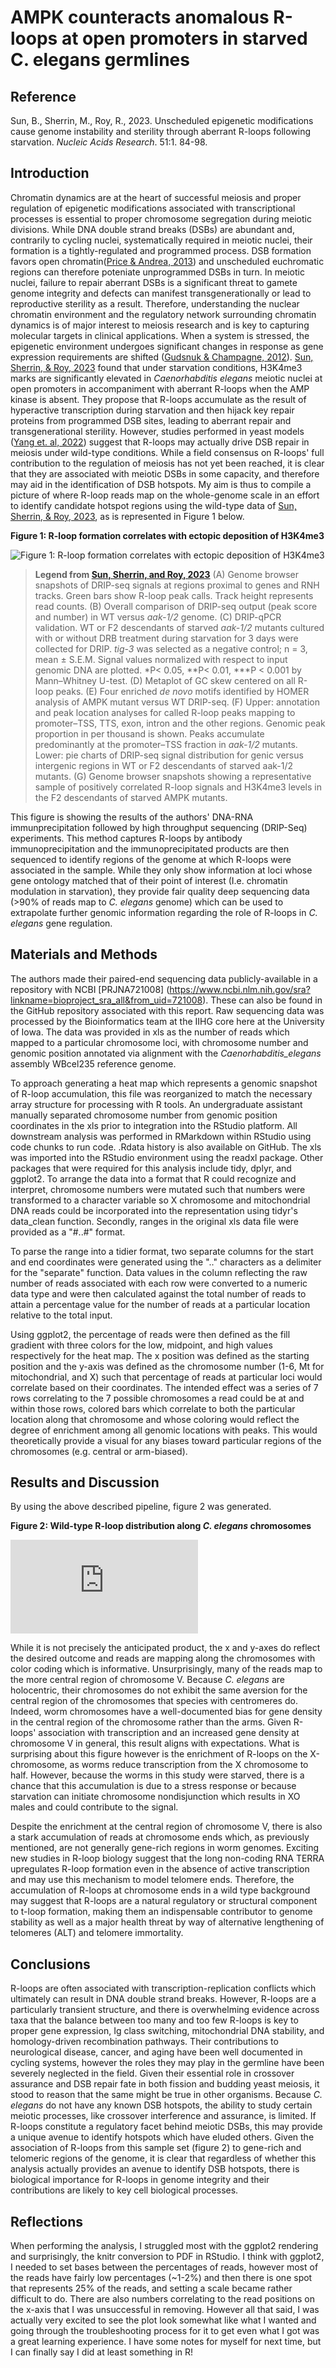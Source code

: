 # AMPK counteracts anomalous R-loops at open promoters in starved C. elegans germlines

## Reference
Sun, B., Sherrin, M., Roy, R., 2023. Unscheduled epigenetic modifications cause 
genome instability and sterility through aberrant R-loops following starvation. 
*Nucleic Acids Research*. 51:1. 84-98. 

## Introduction

Chromatin dynamics are at the heart of successful meiosis and proper regulation of 
epigenetic modifications associated with transcriptional processes is essential to 
proper chromosome segregation during meiotic divisions. While DNA double strand 
breaks (DSBs) are abundant and, contrarily to cycling nuclei, systematically 
required in meiotic nuclei, their formation is a tightly-regulated and programmed 
process. DSB formation favors open chromatin([Price & Andrea, 
2013](https://www.ncbi.nlm.nih.gov/pmc/articles/PMC3670600/)) and unscheduled 
euchromatic regions can therefore poteniate unprogrammed DSBs in turn. In meiotic 
nuclei, failure to repair aberrant DSBs is a significant threat to gamete genome 
integrity and defects can manifest transgenerationally or lead to 
reproductive sterility as a result. Therefore, understanding the nuclear chromatin 
environment and the regulatory network surrounding chromatin dynamics is of major 
interest to meiosis research and is key to capturing molecular targets in clinical 
applications. When a system is stressed, the epigenetic environment undergoes 
significant changes in response as gene expression requirements are shifted ([Gudsnuk 
& Champagne, 2012](https://www.ncbi.nlm.nih.gov/pmc/articles/PMC4021821/)). [Sun, 
Sherrin, & Roy, 2023](https://academic.oup.com/nar/article/51/1/84/68876020) found 
that under starvation conditions, H3K4me3 marks are significantly elevated in 
*Caenorhabditis elegans* meiotic nuclei at open promoters in accompaniment with 
aberrant R-loops when the AMP kinase is absent. They propose that R-loops accumulate 
as the result of hyperactive transcription during starvation and then hijack key 
repair proteins from programmed DSB sites, leading to aberrant repair and 
transgenerational sterility. However, studies performed in yeast models ([Yang et. 
al, 2022](https://www.sciencedirect.com/science/article/pii/S2211124721015916)) 
suggest that R-loops may actually drive DSB repair in meiosis under wild-type conditions. 
While a field consensus on R-loops' full contribution to the regulation of meiosis 
has not yet been reached, it is clear that they are associated with meiotic DSBs in 
some capacity, and therefore may aid in the identification of DSB hotspots. My aim is 
thus to compile a picture of where R-loop reads map on the whole-genome scale in an 
effort to identify candidate hotspot regions using the wild-type data of [Sun, Sherrin, & Roy, 
2023](https://www.sciencedirect.com/science/article/pii/S2211124721015916), as is represented in Figure 1 below.


**Figure 1: R-loop formation correlates with ectopic deposition of H3K4me3**


![Figure 1: R-loop formation correlates with ectopic deposition of H3K4me3](https://github.com/Intro-Sci-Comp-UIowa/biol-4386-course-project-tarahicks/blob/main/Data/Fig3A-DRIP_seq_peak_SSR2023.png)


> **Legend from [Sun, Sherrin, and Roy, 2023](https://www.sciencedirect.com/science/article/pii/S2211124721015916)** (A) Genome browser snapshots of DRIP-seq signals at regions proximal to 
genes and RNH tracks. Green bars show R-loop peak calls. Track height represents read counts. 
(B) Overall comparison of DRIP-seq output (peak score and number) in WT versus 
*aak-1/2* genome. (C) DRIP-qPCR validation. WT or F2 descendants of starved *aak-1/2* 
mutants cultured with or without DRB treatment during starvation for 3 days were 
collected for DRIP. *tig-3* was selected as a negative control; n = 3, mean ± S.E.M. 
Signal values normalized with respect to input genomic DNA are plotted. *P< 0.05, 
**P< 0.01, ***P < 0.001 by Mann–Whitney U-test. (D) Metaplot of GC skew centered on 
all R-loop peaks. (E) Four enriched *de novo* motifs identified by HOMER analysis of 
AMPK mutant versus WT DRIP-seq. (F) Upper: annotation and peak location analyses for 
called R-loop peaks mapping to promoter–TSS, TTS, exon, intron and the other regions. 
Genomic peak proportion in per thousand is shown. Peaks accumulate predominantly at 
the promoter–TSS fraction in *aak-1/2* mutants. Lower: pie charts of DRIP-seq signal 
distribution for genic versus intergenic regions in WT or F2 descendants of starved 
aak-1/2 mutants. (G) Genome browser snapshots showing a representative sample of 
positively correlated R-loop signals and H3K4me3 levels in the F2 descendants of 
starved AMPK mutants.

This figure is showing the results of the authors' DNA-RNA immunprecipitation 
followed by high throughput sequencing (DRIP-Seq) experiments. This method captures 
R-loops by antibody immunoprecipitation and the immunoprecipitated products are then 
sequenced to identify regions of the genome at which R-loops were associated in the 
sample. While they only show information at loci whose gene ontology matched that of their point of interest (I.e. chromatin modulation in starvation), they provide fair quality deep sequencing data (>90% of reads map to *C. elegans* genome) which can be used to extrapolate further genomic information regarding the role of R-loops in *C. elegans* gene regulation. 


## Materials and Methods

The authors made their paired-end sequencing data publicly-available in a repository with NCBI [PRJNA721008] (https://www.ncbi.nlm.nih.gov/sra?linkname=bioproject_sra_all&from_uid=721008). These can also be found in the GitHub repository associated with this report. 
Raw sequencing data was processed by the Bioinformatics team at the IIHG core here at the University of Iowa. The data was provided in xls as the number of reads which mapped to a particular chromosome loci, with chromosome number and genomic position annotated via alignment with the *Caenorhabditis_elegans* assembly WBcel235 reference genome. 

To approach generating a heat map which represents a genomic snapshot of R-loop accumulation, this file was reorganized to match the necessary array structure for processing with R tools. An undergraduate assistant manually separated chromosome number from genomic position coordinates in the xls prior to integration into the RStudio platform. All downstream analysis was performed in RMarkdown within RStudio using code chunks to run code. .Rdata history is also available on GitHub. The xls was imported into the RStudio environment using the readxl package. Other packages that were required for this analysis include tidy, dplyr, and ggplot2. To arrange the data into a format that R could recognize and interpret, chromosome numbers were mutated such that numbers were transformed to a character variable so X chromosome and mitochondrial DNA reads could be incorporated into the representation using tidyr's data_clean function. Secondly, ranges in the original xls data file were provided as a "#..#" format. 

To parse the range into a tidier format, two separate columns for the start and end coordinates were generated using the ".." characters as a delimiter for the "separate" function. Data values in the column reflecting the raw number of reads associated with each row were converted to a numeric data type and were then calculated against the total number of reads to attain a percentage value for the number of reads at a particular location relative to the total input. 

Using ggplot2, the percentage of reads were then defined as the fill gradient with three colors for the low, midpoint, and high values respectively for the heat map. The x position was defined as the starting position and the y-axis was defined as the chromosome number (1-6, Mt for mitochondrial, and X) such that percentage of reads at particular loci would correlate based on their coordinates. The intended effect was a series of 7 rows correlating to the 7 possible chromosomes a read could be at and within those rows, colored bars which correlate to both the particular location along that chromosome and whose coloring would reflect the degree of enrichment among all genomic locations with peaks. This would theoretically provide a visual for any biases toward particular regions of the chromosomes (e.g. central or arm-biased). 

## Results and Discussion

By using the above described pipeline, figure 2 was generated. 

**Figure 2: Wild-type R-loop distribution along *C. elegans* chromosomes**


![Figure 2: Wild-type R-loop distribution along C. elegans chromosomes](https://github.com/Intro-Sci-Comp-UIowa/biol-4386-course-project-tarahicks/blob/main/Output/DRIP_Seq_chr_map-wt-5.4.2023.pdf)

While it is not precisely the anticipated product, the x and y-axes do reflect the desired outcome and reads are mapping along the chromosomes with color coding which is informative. Unsurprisingly, many of the reads map to the more central region of chromosome V. Because *C. elegans* are holocentric, their chromosomes do not exhibit the same aversion for the central region of the chromosomes that species with centromeres do. Indeed, worm chromosomes have a well-documented bias for gene density in the central region of the chromosome rather than the arms. Given R-loops' association with transcription and an increased gene density at chromosome V in general, this result aligns with expectations. What is surprising about this figure however is the enrichment of R-loops on the X-chromosome, as worms reduce transcription from the X chromosome to half. However, because the worms in this study were starved, there is a chance that this accumulation is due to a stress response or because starvation can initiate chromosome nondisjunction which results in XO males and could contribute to the signal. 

Despite the enrichment at the central region of chromosome V, there is also a stark accumulation of reads at chromosome ends which, as previously mentioned, are not generally gene-rich regions in worm genomes. Exciting new studies in R-loop biology suggest that the long non-coding RNA TERRA upregulates R-loop formation even in the absence of active transcription and may use this mechanism to model telomere ends. Therefore, the accumulation of R-loops at chromosome ends in a wild type background may suggest that R-loops are a natural regulatory or structural component to t-loop formation, making them an indispensable contributor to genome stability as well as a major health threat by way of alternative lengthening of telomeres (ALT) and telomere immortality. 

## Conclusions

R-loops are often associated with transcription-replication conflicts which ultimately can result in DNA double strand breaks. However, R-loops are a particularly transient structure, and there is overwhelming evidence across taxa that the balance between too many and too few R-loops is key to proper gene expression, Ig class switching, mitochondrial DNA stability, and homology-driven recombination pathways. Their contributions to neurological disease, cancer, and aging have been well documented in cycling systems, however the roles they may play in the germline have been severely neglected in the field. Given their essential role in crossover assurance and DSB repair fate in both fission and budding yeast meiosis, it stood to reason that the same might be true in other organisms. Because *C. elegans* do not have any known DSB hotspots, the ability to study certain meiotic processes, like crossover interference and assurance, is limited. If R-loops constitute a regulatory facet behind meiotic DSBs, this may provide a unique avenue to identify hotspots which have eluded others. Given the association of R-loops from this sample set (figure 2) to gene-rich and telomeric regions of the genome, it is clear that regardless of whether this analysis actually provides an avenue to identify DSB hotspots, there is biological importance for R-loops in genome integrity and their contributions are likely to key cell biological processes. 

## Reflections

When performing the analysis, I struggled most with the ggplot2 rendering and surprisingly, the knitr conversion to PDF in RStudio. I think with ggplot2, I needed to set bases between the percentages of reads, however most of the reads have fairly low percentages (~1-2%) and then there is one spot that represents 25% of the reads, and setting a scale became rather difficult to do. There are also numbers correlating to the read positions on the x-axis that I was unsuccessful in removing. However all that said, I was actually very excited to see the plot look somewhat like what I wanted and going through the troubleshooting process for it to get even what I got was a great learning experience. I have some notes for myself for next time, but I can finally say I did at least something in R!






 

  
 
